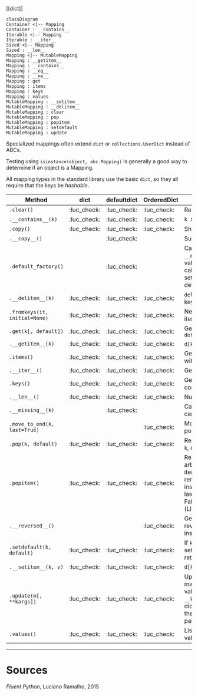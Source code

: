 
[[dict]]



```mermaid
classDiagram
Container <|-- Mapping
Container : __contains__
Iterable <|-- Mapping
Iterable : __iter__
Sized <|-- Mapping
Sized : __len__
Mapping <|-- MutableMapping
Mapping : __getitem__
Mapping : __contains__
Mapping : __eq__
Mapping : __ne__
Mapping : get
Mapping : items
Mapping : keys
Mapping : values
MutableMapping : __setitem__
MutableMapping : __delitem__
MutableMapping : clear
MutableMapping : pop
MutableMapping : popitem
MutableMapping : setdefault
MutableMapping : update
```

Specialized mappings often extend `dict` or `collections.UserDict` instead of ABCs.

Testing using `isinstance(object, abc.Mapping)` is generally a good way to determine if an object is a Mapping.

All mapping types in the standard library use the basic `dict`, so they all require that the keys be *hashable*.


| Method                        | dict        | defaultdict | OrderedDict | Description                                                                                                                                                                                |
| ----------------------------- | ----------- | ----------- | ----------- | ------------------------------------------------------------------------------------------------------------------------------------------------------------------------------------------ |
| `.clear()`                    | :luc_check: | :luc_check: | :luc_check: | Remove all items                                                                                                                                                                           |
| `.__contains__(k)`            | :luc_check: | :luc_check: | :luc_check: | `k in d`                                                                                                                                                                                   |
| `.copy()`                     | :luc_check: | :luc_check: | :luc_check: | Shallow copy                                                                                                                                                                               |
| `.__copy__()`                 |             | :luc_check: |             | Support for `copy.copy`                                                                                                                                                                    |
| `.default_factory()`          |             | :luc_check: |             | Callable invoked by `__missing__` to set missing values ^[Not a method, but a callable instance attribute set by the end user when defaultdict is instantiated.]                           |
| `.__delitem__(k)`             | :luc_check: | :luc_check: | :luc_check: | `del d[k]` - Remove item with key `k`                                                                                                                                                      |
| `.fromkeys(it, initial=None)` | :luc_check: | :luc_check: | :luc_check: | New mapping from keys in iterable                                                                                                                                                          |
| `.get(k[, default])`          | :luc_check: | :luc_check: | :luc_check: | Get item with key `k`, return `default`                                                                                                                                                    |
| `.__getitem__(k)`             | :luc_check: | :luc_check: | :luc_check: | `d[k]` - Get item with key `k`                                                                                                                                                             |
| `.items()`                    | :luc_check: | :luc_check: | :luc_check: | Get *view* over items: list-like with tuples of (key, value)                                                                                                                               |
| `.__iter__()`                 | :luc_check: | :luc_check: | :luc_check: | Get iterator over keys                                                                                                                                                                     |
| `.keys()`                     | :luc_check: | :luc_check: | :luc_check: | Get list-like object containing all keys                                                                                                                                                   |
| `.__len__()`                  | :luc_check: | :luc_check: | :luc_check: | Number of items                                                                                                                                                                            |
| `.__missing__(k)`             |             | :luc_check: |             | Called when `__getitem__` cannot find the key                                                                                                                                              |
| `.move_to_end(k, last=True)`  |             |             | :luc_check: | Move `k` to first or last position                                                                                                                                                         |
| `.pop(k, default)`            | :luc_check: | :luc_check: | :luc_check: | Remove and return value at `k`, or default if missing.                                                                                                                                     |
| `.popitem()`                  | :luc_check: | :luc_check: | :luc_check: | Remove and return an arbitrary (key, value) item.^[OrderedDict.popitem() removes the first item inserted (FIFO), an optional last argument (defaults to False) pops the last item (LIFO).] |
| `.__reversed__()`             |             |             | :luc_check: | Get iterator for keys in reverse order (last to first inserted).                                                                                                                           |
| `.setdefault(k, default)`     | :luc_check: | :luc_check: | :luc_check: | If `k in d`, return `d[k]`. Else, set `d[k] = default` and return it.                                                                                                                      |
| `.__setitem__(k, v)`          | :luc_check: | :luc_check: | :luc_check: | `d[k] = v`                                                                                                                                                                                 |
| `.update(m[, **kargs])`       | :luc_check: | :luc_check: | :luc_check: | Update dict with items from mapping or iterable of (key, value) pairs.^[If m has a `__keys__` method, use as dict. Else, iterate and assume the items are (key, value) pairs.]                                                                                                                     |
| `.values()`                   | :luc_check: | :luc_check: | :luc_check: | List-like object containing all values                                                                                                                                                                                           |

----
# Sources
*Fluent Python*, Luciano Ramalho, 2015

